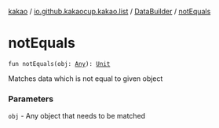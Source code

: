 [kakao](../../index.md) / [io.github.kakaocup.kakao.list](../index.md) / [DataBuilder](index.md) / [notEquals](./not-equals.md)

# notEquals

`fun notEquals(obj: `[`Any`](https://kotlinlang.org/api/latest/jvm/stdlib/kotlin/-any/index.html)`): `[`Unit`](https://kotlinlang.org/api/latest/jvm/stdlib/kotlin/-unit/index.html)

Matches data which is not equal to given object

### Parameters

`obj` - Any object that needs to be matched